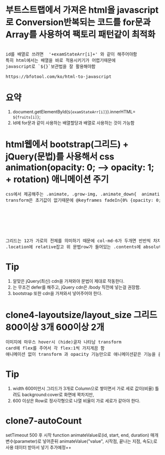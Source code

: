 # 부트스트랩에서 가져온 html을 javascript로 Conversion반복되는 코드를 for문과 Array를 사용하여  팩토리 패턴같이 최적화 
<pre>
<!--  '<text id= '+examStateArr[i]+'></text>'   -->
id를 배열로 쓰려면  '+examStateArr[i]+' 와 같이 해주어야함
특히 html에서는 배열을 바로 적용시키기가 어렵기때문에 
javascript로 `${}`보관법을 잘 활용해야함

https://bfotool.com/ko/html-to-javascript
</pre>

# 요약
1. document.getElementById(`${examStateArr[i]}`).innerHTML= `${fruits[i]}`;
2. Id에 for문과 같이 사용하는 배열할당과 배열로 사용하는 것이 가능함



# html웹에서 bootstrap(그리드) + jQuery(문법)를 사용해서 css animation(opacity: 0; --> opacity: 1; + rotation) 애니메이션 주기
<pre>
css에서 제공해주는 .animate, .grow-img, .animate_down{  animation:fadeIn 1s forwards ease-in; transition:2s ease-in-out;}를 사용
transform은 초기값이 없기때문에 @keyframes fadeIn{0% {opacity: 0;}100%{opacity: 1;}} 키프레임을 사용함.

<div class= "row">
 <div class="col-md-6 map"></div>
 <div class="col-md-6 map"></div>
</div>
그리드는 12가 가로의 전체를 의미하기 때문에 col-md-6가 두개면 반반씩 차지한다 
.location에 relative잡고 위 문법row가 들어있는 .contents에 absolute한다음   top:0; left:0; right:0;으로 양쪽 공간을 준걸 볼 수 있다. 
</pre>

# Tip
1. 알맞은 jQuery(최신) cdn을 가져와야 문법이 제대로 작동한다.
2. <script defer src="java.js"></script>는 무조건 defer를 해주고, jQuery cdn은 /body 직전에 넣는걸 권장함.
3. bootstrap 또한 cdn을 가져와서 넣어주어야 한다.


# clone4-layoutsize/layout_size 그리드 800이상 3개 600이상 2개
<pre>
이미지에 마우스 hover시 (hide)글자 나타남 transform
card에 flex를 주어서 각 flex:1씩 가지게끔 함
애니메이션 없이 transform 과 opacity 기능만으로 애니메이션같은 기능을 줌
</pre>

# Tip 
1. width 600미만시 그리드가 3개로 Column으로 쌓이면서 가로 세로 값이(비율) 틀려도 background:cover로 화면에 꽉차지만,
2. 600 이상은 Row로 정사각형으로 나열 비율이 가로 세로가 같아야 한다. 




# clone7-autoCount

setTimeout 500 후 시작
function animateValue로(id, start, end, duration) 매개변수(parameter)로 넣어준뒤 animateValue("value", 시작점, 끝나는 지점, 속도);로 사용
데이터 받아서 넣기 추가예정++

